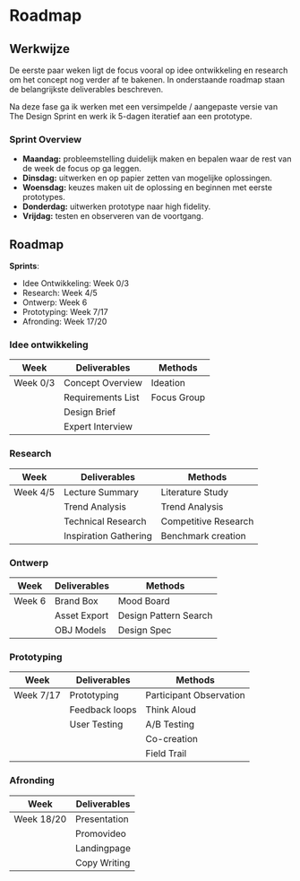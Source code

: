 # Roadmap

## Werkwijze

De eerste paar weken ligt de focus vooral op idee ontwikkeling en research om het concept nog verder af te bakenen. In onderstaande roadmap staan de belangrijkste deliverables beschreven.

Na deze fase ga ik werken met een versimpelde / aangepaste versie van The Design Sprint en werk ik 5-dagen iteratief aan een prototype.

### Sprint Overview
* **Maandag:** probleemstelling duidelijk maken en bepalen waar de rest van de week de focus op ga leggen.
* **Dinsdag:** uitwerken en op papier zetten van mogelijke oplossingen.
* **Woensdag:** keuzes maken uit de oplossing en beginnen met eerste prototypes.
* **Donderdag:** uitwerken prototype naar high fidelity.
* **Vrijdag:** testen en observeren van de voortgang.

## Roadmap

**Sprints**:
* Idee Ontwikkeling: Week 0/3
* Research: Week 4/5
* Ontwerp: Week 6
* Prototyping: Week 7/17
* Afronding: Week 17/20

### Idee ontwikkeling
|Week | Deliverables | Methods |
|-|-|-|
| Week 0/3       | Concept Overview       | Ideation|
|                | Requirements List      | Focus Group|
|                | Design Brief           | |
|                | Expert Interview       | |

### Research
|Week | Deliverables | Methods |
|-|-|-|
| Week 4/5       | Lecture Summary        | Literature Study|
|                | Trend Analysis         | Trend Analysis|
|                | Technical Research     | Competitive Research|
|                | Inspiration Gathering  | Benchmark creation|

### Ontwerp
|Week | Deliverables | Methods |
|-|-|-|
| Week 6         | Brand Box              | Mood Board|
|                | Asset Export           | Design Pattern Search|
|                | OBJ Models             | Design Spec|

### Prototyping
|Week | Deliverables | Methods |
|-|-|-|
| Week 7/17      | Prototyping            | Participant Observation|
|                | Feedback loops         | Think Aloud|
|                | User Testing           | A/B Testing|
|                |                        | Co-creation|
|                |                        | Field Trail|

### Afronding
|Week | Deliverables
|-|-|
| Week 18/20     | Presentation           |
|                | Promovideo              | 
|                | Landingpage             |
|                | Copy Writing            | 